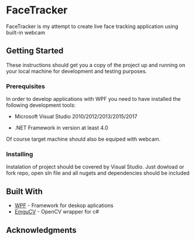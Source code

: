 # FaceTracker

FaceTracker is my attempt to create live face tracking application using built-in webcam

## Getting Started

These instructions should get you a copy of the project up and running on your local machine for development and testing purposes.

### Prerequisites

In order to develop applications with WPF you need to have installed the following development tools:

- Microsoft Visual Studio 2010/2012/2013/2015/2017

- .NET Framework in version at least 4.0

Of course target machine should also be equiped with webcam.

### Installing

Instalation of project should be covered by Visual Studio. Just dowload or fork repo, open sln file and all nugets and dependencies should be included


## Built With

* [WPF](https://msdn.microsoft.com/pl-pl/library/mt149842.aspx) - Framework for deskop aplications
* [EmguCV](www.emgu.com) - OpenCV wrapper for c#

## Acknowledgments
